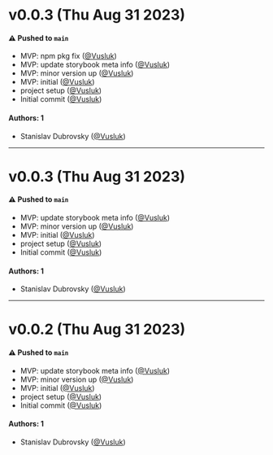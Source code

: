 # v0.0.3 (Thu Aug 31 2023)

#### ⚠️ Pushed to `main`

- MVP: npm pkg fix ([@Vusluk](https://github.com/Vusluk))
- MVP: update storybook meta info ([@Vusluk](https://github.com/Vusluk))
- MVP: minor version up ([@Vusluk](https://github.com/Vusluk))
- MVP: initial ([@Vusluk](https://github.com/Vusluk))
- project setup ([@Vusluk](https://github.com/Vusluk))
- Initial commit ([@Vusluk](https://github.com/Vusluk))

#### Authors: 1

- Stanislav Dubrovsky ([@Vusluk](https://github.com/Vusluk))

---

# v0.0.3 (Thu Aug 31 2023)

#### ⚠️ Pushed to `main`

- MVP: update storybook meta info ([@Vusluk](https://github.com/Vusluk))
- MVP: minor version up ([@Vusluk](https://github.com/Vusluk))
- MVP: initial ([@Vusluk](https://github.com/Vusluk))
- project setup ([@Vusluk](https://github.com/Vusluk))
- Initial commit ([@Vusluk](https://github.com/Vusluk))

#### Authors: 1

- Stanislav Dubrovsky ([@Vusluk](https://github.com/Vusluk))

---

# v0.0.2 (Thu Aug 31 2023)

#### ⚠️ Pushed to `main`

- MVP: update storybook meta info ([@Vusluk](https://github.com/Vusluk))
- MVP: minor version up ([@Vusluk](https://github.com/Vusluk))
- MVP: initial ([@Vusluk](https://github.com/Vusluk))
- project setup ([@Vusluk](https://github.com/Vusluk))
- Initial commit ([@Vusluk](https://github.com/Vusluk))

#### Authors: 1

- Stanislav Dubrovsky ([@Vusluk](https://github.com/Vusluk))
